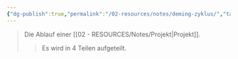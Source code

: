 ```yaml
---
{"dg-publish":true,"permalink":"/02-resources/notes/deming-zyklus/","tags":["projektmanagement"],"noteIcon":"","updated":"2024-08-18T18:42:42.177+02:00"}
---
```


>Die Ablauf einer [[02 - RESOURCES/Notes/Projekt\|Projekt]].
>>Es wird in 4 Teilen aufgeteilt.

